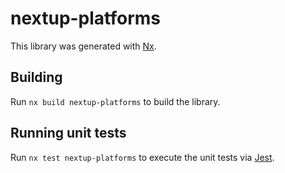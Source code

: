 # nextup-platforms

This library was generated with [Nx](https://nx.dev).

## Building

Run `nx build nextup-platforms` to build the library.

## Running unit tests

Run `nx test nextup-platforms` to execute the unit tests via [Jest](https://jestjs.io).
